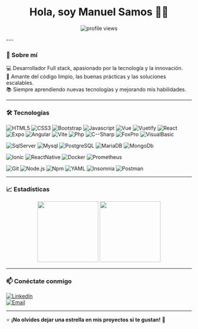 <h1 align="center">Hola, soy Manuel Samos 👋🚀</h1>
<p align="center">
  <img src="https://komarev.com/ghpvc/?username=ManuelSamos&label=Visitas&color=blue&style=flat" alt="profile views" />
</p>
---

### 🌟 Sobre mí  
💻 Desarrollador Full stack, apasionado por la tecnología y la innovación.  
🚀 Amante del código limpio, las buenas prácticas y las soluciones escalables.  
📚 Siempre aprendiendo nuevas tecnologías y mejorando mis habilidades.  

---

### 🛠️ Tecnologías  

![HTML5](https://img.shields.io/badge/HTML5-c94c2e?style=for-the-badge&logo=html5&logoColor=white)
![CSS3](https://img.shields.io/badge/CSS3-1572B6?style=for-the-badge&logo=css3&logoColor=white)
![Bootstrap](https://img.shields.io/badge/Bootstrap-563D7C?style=for-the-badge&logo=bootstrap&logoColor=white)
![Javascript](https://shields.io/badge/JavaScript-F7DF1E?style=for-the-badge&logo=JavaScript&logoColor=000)
![Vue](https://img.shields.io/badge/Vue.js-35495E?style=for-the-badge&logo=vuedotjs&logoColor=4FC08D)
![Vuetify](https://img.shields.io/static/v1?style=for-the-badge&message=Vuetify&color=373e47&logo=Vuetify&logoColor=8DD6F9&label=)
![React](https://img.shields.io/badge/React-61DAFB?style=for-the-badge&logo=react&logoColor=black)
![Expo](https://img.shields.io/badge/Expo-000020?style=for-the-badge&logo=expo&logoColor=white)
![Angular](https://img.shields.io/badge/Angular-DD0031?style=for-the-badge&logo=angular&logoColor=white)
![Vite](https://img.shields.io/badge/Vite-646CFF?style=for-the-badge&logo=Vite&logoColor=white)
![Php](https://img.shields.io/badge/-PHP-777BB4?style=for-the-badge&logo=php&labelColor=777BB4&logoColor=FFF)
![C--Sharp](https://img.shields.io/badge/C%23-C--Sharp-brightgreen?style=for-the-badge&logo=csharp)
![FoxPro](https://img.shields.io/badge/FoxPro-8A2BE2)
![VisualBasic](https://img.shields.io/badge/VisualBasic-305d98)
 

![SqlServer](https://img.shields.io/badge/SQL_Server-Experienced-yellowgreen?style=for-the-badge)
![Mysql](https://img.shields.io/badge/MySQL-4479A1?style=for-the-badge&logo=mysql&logoColor=white)
![PostgreSQL](https://img.shields.io/badge/PostgreSQL-336791?style=for-the-badge&logo=postgresql&logoColor=white)
![MariaDB](https://img.shields.io/badge/MariaDB-003545?style=for-the-badge&logo=mariadb&logoColor=white)
![MongoDb](https://img.shields.io/badge/-MongoDB-13aa52?style=for-the-badge&logo=mongodb&logoColor=white)

![Ionic](https://img.shields.io/badge/Ionic-5D80F1?style=for-the-badge&logo=ionic&logoColor=white)
![ReactNative](https://img.shields.io/badge/ReactNative-222222?style=for-the-badge&logo=React&logoColor=)
![Docker](https://img.shields.io/badge/Docker-2496ED?style=for-the-badge&logo=docker&logoColor=white)
![Prometheus](https://img.shields.io/badge/Prometheus-E6522C?style=for-the-badge&logo=prometheus&logoColor=white)

![Git](https://img.shields.io/badge/Git-c94c2e?style=for-the-badge&logo=git&logoColor=white)
![Node.js](https://img.shields.io/badge/Node.js-339933?style=for-the-badge&logo=nodedotjs&logoColor=white)
![Npm](https://img.shields.io/badge/Npm-DD0031?style=for-the-badge&logo=npm&logoColor=white)
![YAML](https://img.shields.io/badge/Yaml-222222?style=for-the-badge&logo=yaml&logoColor=white)
![Insomnia](https://img.shields.io/badge/Insomnia-4000BF?logo=insomnia&logoColor=white&style=for-the-badge)
![Postman](https://img.shields.io/badge/Postman-FF6C37?style=for-the-badge&logo=Postman&logoColor=white)

---

### 📈 Estadísticas  
<p align="center">
  <img src="https://github-readme-stats.vercel.app/api?username=ManuelSamos&show_icons=true&theme=radical" height="165"/>
  <img src="https://github-readme-streak-stats.herokuapp.com/?user=ManuelSamos&theme=radical" height="165"/>
</p>

---

### 📫 Conéctate conmigo  
[![LinkedIn](https://img.shields.io/badge/LinkedIn-0077B5?style=for-the-badge&logo=linkedin&logoColor=white)](https://www.linkedin.com/in/manuel-samos-16ab22314)  
[![Email](https://img.shields.io/badge/Email-D14836?style=for-the-badge&logo=gmail&logoColor=white)](mailto:tucorreo@gmail.com)

---

⭐ **¡No olvides dejar una estrella en mis proyectos si te gustan!** 🌟  
